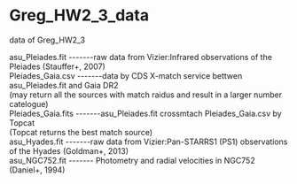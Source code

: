 # Greg_HW2_3_data
data of Greg_HW2_3   


asu_Pleiades.fit   -------raw data from Vizier:Infrared observations of the Pleiades (Stauffer+, 2007)  
Pleiades_Gaia.csv  -------data by CDS X-match service bettwen asu_Pleiades.fit and Gaia DR2  
                          (may return all the sources with match raidus and result in a larger number catelogue)  
Pleiades_Gaia.fits -------asu_Pleiades.fit crossmtach Pleiades_Gaia.csv by Topcat  
                          (Topcat returns the best match source)  
asu_Hyades.fit     -------raw data from Vizier:Pan-STARRS1 (PS1) observations of the Hyades (Goldman+, 2013)  
asu_NGC752.fit    ------- Photometry and radial velocities in NGC752 (Daniel+, 1994)  
